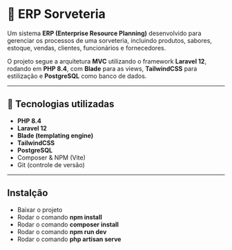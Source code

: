 # 🍦 ERP Sorveteria

Um sistema **ERP (Enterprise Resource Planning)** desenvolvido para gerenciar os processos de uma sorveteria, incluindo produtos, sabores, estoque, vendas, clientes, funcionários e fornecedores.  

O projeto segue a arquitetura **MVC** utilizando o framework **Laravel 12**, rodando em **PHP 8.4**, com **Blade** para as views, **TailwindCSS** para estilização e **PostgreSQL** como banco de dados.

---

## 🚀 Tecnologias utilizadas
- **PHP 8.4**
- **Laravel 12**
- **Blade (templating engine)**
- **TailwindCSS**
- **PostgreSQL**
- Composer & NPM (Vite)
- Git (controle de versão)

---
## Instalção

- Baixar o projeto
- Rodar o comando **npm install**
- Rodar o comando **composer install**
- Rodar o comando **npm run dev**
- Rodar o comando **php artisan serve**
